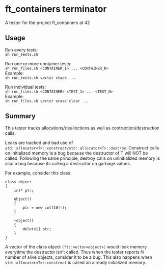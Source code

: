 # ft_containers terminator

A tester for the project ft_containers at 42

## Usage

Run every tests: <br/>
```sh run_tests.sh```

Run one or more container tests: <br/>
```sh run_files.sh <CONTAINER_1> ... <CONTAINER_N>```
<br/>Example: <br/>
```sh run_tests.sh vector stack ...```

Run individual tests: <br/>
```sh run_files.sh <CONTAINER> <TEST_1> ... <TEST_N>```
<br/>Example: <br/>
```sh run_files.sh vector erase clear ...```

## Summary

This tester tracks allocations/dealloctions as well as contruction/destruction calls.

Leaks are tracked and bad use of ```std::allocator<T>::construct/std::allocator<T>::destroy```. Construct calls on initialized memory is a bug because the destructor of T will NOT be called. Following the same principle, destroy calls on uninitialized memory is also a bug because its calling a destructor on garbage values.

For example, consider this class: <br/>
```
class object
{
    int* ptr;

    object()
    {
        ptr = new int[10]();
    }

    ~object()
    {
        delete[] ptr;
    }
}
```

A vector of the class object ```(ft::vector<object>)``` would leak memory everytime the destructor isn't called.
Thus when the tester reports N number of alive objects, consider it to be a bug. This also happens when 
```std::allocator<T>::construct``` is called on already initialized memory.
